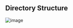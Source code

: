 ## Directory Structure
![image](https://github.com/user-attachments/assets/77d455c5-abf0-4b9b-99be-0e8d64540742)


